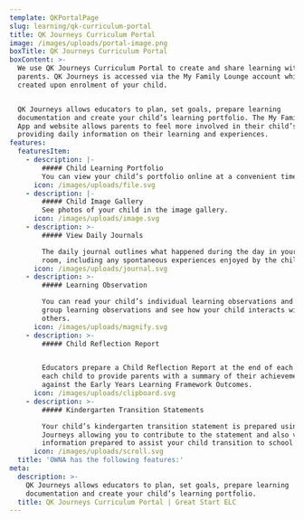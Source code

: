 ```yaml
---
template: QKPortalPage
slug: learning/qk-curriculum-portal
title: QK Journeys Curriculum Portal
image: /images/uploads/portal-image.png
boxTitle: QK Journeys Curriculum Portal
boxContent: >-
  We use QK Journeys Curriculum Portal to create and share learning with
  parents. QK Journeys is accessed via the My Family Lounge account which is
  created upon enrolment of your child.


  QK Journeys allows educators to plan, set goals, prepare learning
  documentation and create your child’s learning portfolio. The My Family Lounge
  App and website allows parents to feel more involved in their child’s day by
  providing daily information on their learning and experiences.
features:
  featuresItem:
    - description: |-
        ##### Child Learning Portfolio
        You can view your child’s portfolio online at a convenient time.
      icon: /images/uploads/file.svg
    - description: |-
        ##### Child Image Gallery
        See photos of your child in the image gallery.
      icon: /images/uploads/image.svg
    - description: >-
        ##### View Daily Journals

        The daily journal outlines what happened during the day in your child’s
        room, including any spontaneous experiences enjoyed by the children.
      icon: /images/uploads/journal.svg
    - description: >-
        ##### Learning Observation

        You can read your child’s individual learning observations and also read
        group learning observations and see how your child interacts with
        others.
      icon: /images/uploads/magnify.svg
    - description: >-
        ##### Child Reflection Report


        Educators prepare a Child Reflection Report at the end of each year for
        each child to provide parents with a summary of their achievements
        against the Early Years Learning Framework Outcomes.
      icon: /images/uploads/clipboard.svg
    - description: >-
        ##### Kindergarten Transition Statements

        Your child’s kindergarten transition statement is prepared using QK
        Journeys allowing you to contribute to the statement and also view
        information prepared to assist your child transition to school smoothly.
      icon: /images/uploads/scroll.svg
  title: 'OWNA has the following features:'
meta:
  description: >-
    QK Journeys allows educators to plan, set goals, prepare learning
    documentation and create your child’s learning portfolio.
  title: QK Journeys Curriculum Portal | Great Start ELC
---
```


